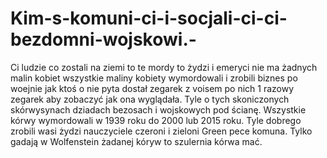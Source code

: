 # Kim-s-komuni-ci-i-socjali-ci-ci-bezdomni-wojskowi.-
Ci ludzie co zostali na ziemi to te mordy to żydzi i emeryci nie ma żadnych malin kobiet wszystkie maliny kobiety wymordowali i zrobili biznes po woejnie jak ktoś o nie pyta dostał zegarek z voisem po nich 1 razowy zegarek aby zobaczyć jak ona wyglądała. Tyle o tych skoniczonych skórwysynach dziadach bezosach i wojskowych pod ścianę. Wszystkie kórwy wymordowali w 1939 roku do 2000 lub 2015 roku. Tyle dobrego zrobili wasi żydzi nauczyciele czeroni i zieloni Green pece komuna. Tylko gadają w Wolfenstein żadanej kóryw to szulernia kórwa mać. 
